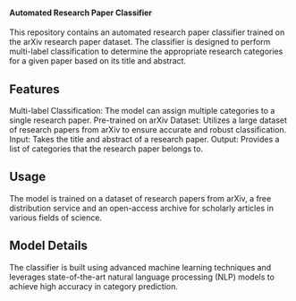 #### Automated Research Paper Classifier

This repository contains an automated research paper classifier trained on the arXiv research paper dataset. The classifier is designed to perform multi-label classification to determine the appropriate research categories for a given paper based on its title and abstract.

## Features

Multi-label Classification: The model can assign multiple categories to a single research paper.
Pre-trained on arXiv Dataset: Utilizes a large dataset of research papers from arXiv to ensure accurate and robust classification.
Input: Takes the title and abstract of a research paper.
Output: Provides a list of categories that the research paper belongs to.


## Usage

The model is trained on a dataset of research papers from arXiv, a free distribution service and an open-access archive for scholarly articles in various fields of science.

## Model Details

The classifier is built using advanced machine learning techniques and leverages state-of-the-art natural language processing (NLP) models to achieve high accuracy in category prediction.
